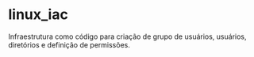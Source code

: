 # linux_iac
Infraestrutura como código para criação de grupo de usuários, usuários, diretórios e definição de permissões.
